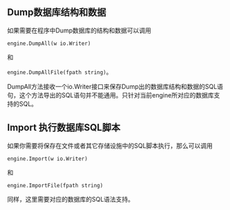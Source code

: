## Dump数据库结构和数据

如果需要在程序中Dump数据库的结构和数据可以调用

`engine.DumpAll(w io.Writer)`

和

`engine.DumpAllFile(fpath string)`。

DumpAll方法接收一个io.Writer接口来保存Dump出的数据库结构和数据的SQL语句，这个方法导出的SQL语句并不能通用。只针对当前engine所对应的数据库支持的SQL。

## Import 执行数据库SQL脚本

如果你需要将保存在文件或者其它存储设施中的SQL脚本执行，那么可以调用

`engine.Import(w io.Writer)`

和

`engine.ImportFile(fpath string)`

同样，这里需要对应的数据库的SQL语法支持。